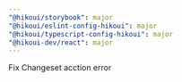```yaml
---
"@hikoui/storybook": major
"@hikoui/eslint-config-hikoui": major
"@hikoui/typescript-config-hikoui": major
"@hikoui-dev/react": major
---
```


Fix Changeset acction error
